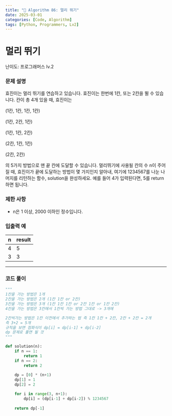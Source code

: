 ```yaml
---
title: "🧠 Algorithm 86: 멀리 뛰기"
date: 2025-03-01
categories: [Code, Algorithm]
tags: [Python, Programmers, Lv2]
---
```


# 멀리 뛰기

난이도: 프로그래머스 lv.2

### **문제 설명**

효진이는 멀리 뛰기를 연습하고 있습니다. 효진이는 한번에 1칸, 또는 2칸을 뛸 수 있습니다. 칸이 총 4개 있을 때, 효진이는

(1칸, 1칸, 1칸, 1칸)

(1칸, 2칸, 1칸)

(1칸, 1칸, 2칸)

(2칸, 1칸, 1칸)

(2칸, 2칸)

의 5가지 방법으로 맨 끝 칸에 도달할 수 있습니다. 멀리뛰기에 사용될 칸의 수 n이 주어질 때, 효진이가 끝에 도달하는 방법이 몇 가지인지 알아내, 여기에 1234567를 나눈 나머지를 리턴하는 함수, solution을 완성하세요. 예를 들어 4가 입력된다면, 5를 return하면 됩니다.

### 제한 사항

- n은 1 이상, 2000 이하인 정수입니다.

### 입출력 예

| n | result |
| --- | --- |
| 4 | 5 |
| 3 | 3 |

---

### 코드 풀이

```python
"""
1칸을 가는 방법은 1개
2칸을 가는 방법은 2개 (1칸 1칸 or 2칸)
3칸을 가는 방법은 3개 (1칸 1칸 1칸 or 2칸 1칸 or 1칸 2칸)
4칸을 가는 방법은 3칸에서 1칸씩 가는 방법 그대로 -> 3개에 

2칸씩가는 방법은 1칸 이전에서 추가하는 법 즉 1칸 1칸 + 2칸, 2칸 + 2칸 = 2개
즉 3+2 = 5개
규칙을 보면 점화식이 dp[i] = dp[i-1] + dp[i-2]
dp 문제로 풀면 될 것
"""

def solution(n):
    if n == 1:
        return 1
    if n == 2:
        return 2
    
    dp = [0] * (n+1)
    dp[1] = 1
    dp[2] = 2

    for i in range(3, n+1):
        dp[i] = (dp[i-1] + dp[i-2]) % 1234567
        
    return dp[-1]
```